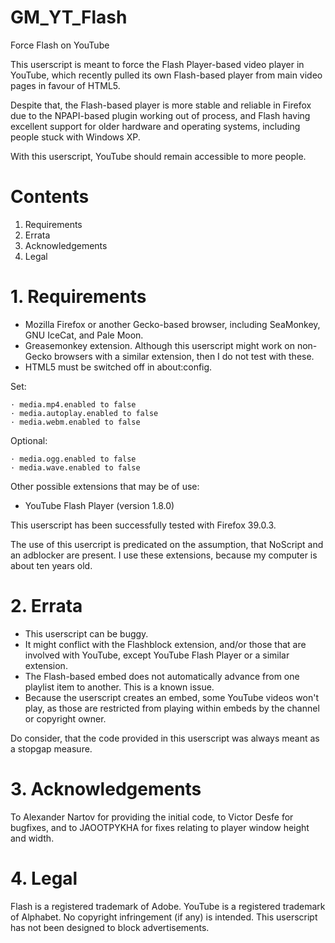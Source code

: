 # GM_YT_Flash
Force Flash on YouTube

This userscript is meant to force the Flash Player-based video player in YouTube, which recently pulled its own Flash-based player from main video pages in favour of HTML5.

Despite that, the Flash-based player is more stable and reliable in Firefox due to the NPAPI-based plugin working out of process, and Flash having excellent support for older hardware and operating systems, including people stuck with Windows XP.

With this userscript, YouTube should remain accessible to more people.

# Contents
1. Requirements
2. Errata
3. Acknowledgements
4. Legal


# 1. Requirements

   * Mozilla Firefox or another Gecko-based browser, including SeaMonkey, GNU IceCat, and Pale Moon.
   * Greasemonkey extension. Although this userscript might work on non-Gecko browsers with a similar extension, then I do not test with these.
   * HTML5 must be switched off in about:config.
   
   Set:
   
    · media.mp4.enabled to false
    · media.autoplay.enabled to false
    · media.webm.enabled to false 
   
   Optional:
   
    · media.ogg.enabled to false
    · media.wave.enabled to false
   
   Other possible extensions that may be of use:
   * YouTube Flash Player (version 1.8.0)

   This userscript has been successfully tested with Firefox 39.0.3.

   The use of this usercript is predicated on the assumption, that NoScript and an adblocker are present. I use these extensions, because my computer is about ten years old.

# 2. Errata

   * This userscript can be buggy.
   * It might conflict with the Flashblock extension, and/or those that are involved with YouTube, except YouTube Flash Player or a similar extension.
   * The Flash-based embed does not automatically advance from one playlist item to another. This is a known issue.
   * Because the userscript creates an embed, some YouTube videos won't play, as those are restricted from playing within embeds by the channel or copyright owner.

   Do consider, that the code provided in this userscript was always meant as a stopgap measure.

# 3. Acknowledgements

   To Alexander Nartov for providing the initial code, to Victor Desfe for bugfixes, and to JAOOTPYKHA for fixes relating to player window height and width.

# 4. Legal

   Flash is a registered trademark of Adobe. YouTube is a registered trademark of Alphabet. No copyright infringement (if any) is intended. This userscript has not been designed to block advertisements.
